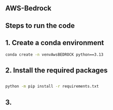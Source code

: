 ##  AWS-Bedrock


## Steps to run the code

## 1. Create a conda environment

```bash
conda create -n venvAwsBEDROCK python==3.13
```

## 2. Install the required packages

```bash

python -m pip install -r requirements.txt
```

## 3.
